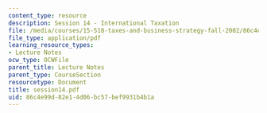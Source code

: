```yaml
---
content_type: resource
description: Session 14 - International Taxation
file: /media/courses/15-518-taxes-and-business-strategy-fall-2002/86c4e99d82e14d06bc57bef9931b4b1a_session14.pdf
file_type: application/pdf
learning_resource_types:
- Lecture Notes
ocw_type: OCWFile
parent_title: Lecture Notes
parent_type: CourseSection
resourcetype: Document
title: session14.pdf
uid: 86c4e99d-82e1-4d06-bc57-bef9931b4b1a
---
```

